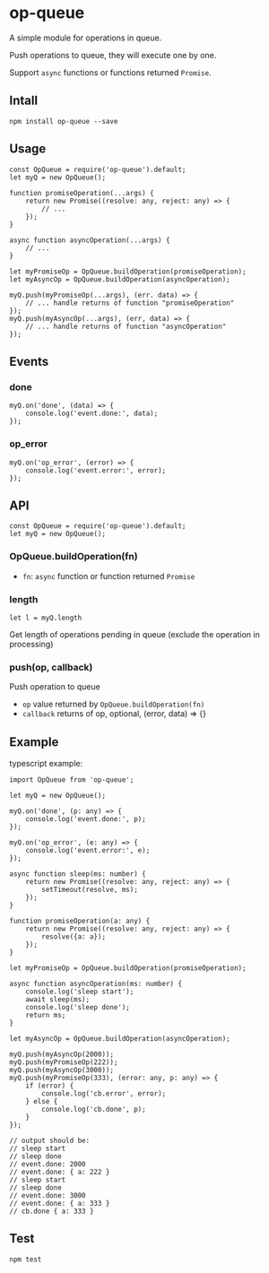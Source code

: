 # op-queue

A simple module for operations in queue.

Push operations to queue, they will execute one by one.

Support `async` functions or functions returned `Promise`.

## Intall

`npm install op-queue --save`

## Usage

```
const OpQueue = require('op-queue').default;
let myQ = new OpQueue();

function promiseOperation(...args) {
    return new Promise((resolve: any, reject: any) => {
        // ...
    });
}

async function asyncOperation(...args) {
    // ...
}

let myPromiseOp = OpQueue.buildOperation(promiseOperation);
let myAsyncOp = OpQueue.buildOperation(asyncOperation);

myQ.push(myPromiseOp(...args), (err. data) => {
    // ... handle returns of function "promiseOperation"
});
myQ.push(myAsyncOp(...args), (err, data) => {
    // ... handle returns of function "asyncOperation"
});
```

## Events

### done

```
myQ.on('done', (data) => {
    console.log('event.done:', data);
});
```

### op_error

```
myQ.on('op_error', (error) => {
    console.log('event.error:', error);
});
```

## API

```
const OpQueue = require('op-queue').default;
let myQ = new OpQueue();
```

### OpQueue.buildOperation(fn)

* `fn`: `async` function or function returned `Promise`

### length

`let l = myQ.length`

Get length of operations pending in queue (exclude the operation in processing)

### push(op, callback)

Push operation to queue

* `op` value returned by `OpQueue.buildOperation(fn)`
* `callback` returns of op, optional, (error, data) => {}

## Example

typescript example:

```
import OpQueue from 'op-queue';

let myQ = new OpQueue();

myQ.on('done', (p: any) => {
    console.log('event.done:', p);
});

myQ.on('op_error', (e: any) => {
    console.log('event.error:', e);
});

async function sleep(ms: number) {
    return new Promise((resolve: any, reject: any) => {
        setTimeout(resolve, ms);
    });
}

function promiseOperation(a: any) {
    return new Promise((resolve: any, reject: any) => {
        resolve({a: a});
    });
}

let myPromiseOp = OpQueue.buildOperation(promiseOperation);

async function asyncOperation(ms: number) {
    console.log('sleep start');
    await sleep(ms);
    console.log('sleep done');
    return ms;
}

let myAsyncOp = OpQueue.buildOperation(asyncOperation);

myQ.push(myAsyncOp(2000));
myQ.push(myPromiseOp(222));
myQ.push(myAsyncOp(3000));
myQ.push(myPromiseOp(333), (error: any, p: any) => {
    if (error) {
        console.log('cb.error', error);
    } else {
        console.log('cb.done', p);
    }
});

// output should be:
// sleep start
// sleep done
// event.done: 2000
// event.done: { a: 222 }
// sleep start
// sleep done
// event.done: 3000
// event.done: { a: 333 }
// cb.done { a: 333 }
```

## Test

`npm test`